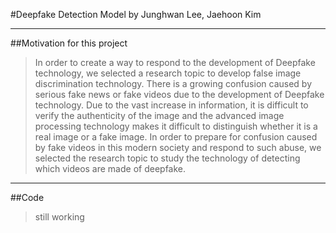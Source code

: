 #Deepfake Detection Model
by Junghwan Lee, Jaehoon Kim

------------------------------------
##Motivation for this project
>In order to create a way to respond to the development of Deepfake technology, we selected a research topic to develop false image discrimination technology.
>There is a growing confusion caused by serious fake news or fake videos due to the development of Deepfake technology. Due to the vast increase in information, it is difficult to verify the authenticity of the image and the advanced image processing technology makes it difficult to distinguish whether it is a real image or a fake image. In order to prepare for confusion caused by fake videos in this modern society and respond to such abuse, we selected the research topic to study the technology of detecting which videos are made of deepfake.

-------------------------------
##Code

> still  working



